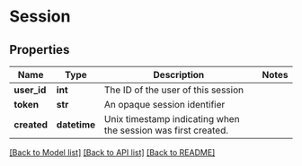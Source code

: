 # Session

## Properties
Name | Type | Description | Notes
------------ | ------------- | ------------- | -------------
**user_id** | **int** | The ID of the user of this session | 
**token** | **str** | An opaque session identifier | 
**created** | **datetime** | Unix timestamp indicating when the session was first created. | 

[[Back to Model list]](../README.md#documentation-for-models) [[Back to API list]](../README.md#documentation-for-api-endpoints) [[Back to README]](../README.md)


